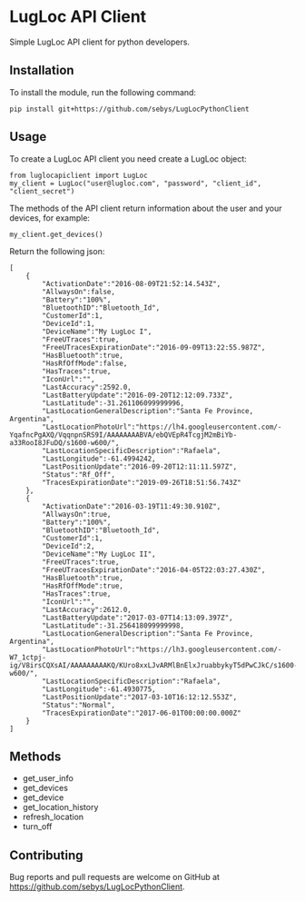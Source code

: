 # LugLoc API Client

Simple LugLoc API client for python developers.

## Installation

To install the module, run the following command:

    pip install git+https://github.com/sebys/LugLocPythonClient

## Usage

To create a LugLoc API client you need create a LugLoc object:

    from luglocapiclient import LugLoc
    my_client = LugLoc("user@lugloc.com", "password", "client_id", "client_secret")

The methods of the API client return information about the user and your devices, for example:

    my_client.get_devices()

Return the following json:

    [
        {
            "ActivationDate":"2016-08-09T21:52:14.543Z",
            "AllwaysOn":false,
            "Battery":"100%",
            "BluetoothID":"Bluetooth_Id",
            "CustomerId":1,
            "DeviceId":1,
            "DeviceName":"My LugLoc I",
            "FreeUTraces":true,
            "FreeUTracesExpirationDate":"2016-09-09T13:22:55.987Z",
            "HasBluetooth":true,
            "HasRfOffMode":false,
            "HasTraces":true,
            "IconUrl":"",
            "LastAccuracy":2592.0,
            "LastBatteryUpdate":"2016-09-20T12:12:09.733Z",
            "LastLatitude":-31.261106099999996,
            "LastLocationGeneralDescription":"Santa Fe Province, Argentina",
            "LastLocationPhotoUrl":"https://lh4.googleusercontent.com/-YqafncPgAXQ/VqqnpnSRS9I/AAAAAAAABVA/ebQVEpR4TcgjM2mBiYb-a33RooI8JFuDQ/s1600-w600/",
            "LastLocationSpecificDescription":"Rafaela",
            "LastLongitude":-61.4994242,
            "LastPositionUpdate":"2016-09-20T12:11:11.597Z",
            "Status":"Rf_Off",
            "TracesExpirationDate":"2019-09-26T18:51:56.743Z"
        },
        {
            "ActivationDate":"2016-03-19T11:49:30.910Z",
            "AllwaysOn":true,
            "Battery":"100%",
            "BluetoothID":"Bluetooth_Id",
            "CustomerId":1,
            "DeviceId":2,
            "DeviceName":"My LugLoc II",
            "FreeUTraces":true,
            "FreeUTracesExpirationDate":"2016-04-05T22:03:27.430Z",
            "HasBluetooth":true,
            "HasRfOffMode":true,
            "HasTraces":true,
            "IconUrl":"",
            "LastAccuracy":2612.0,
            "LastBatteryUpdate":"2017-03-07T14:13:09.397Z",
            "LastLatitude":-31.256418099999998,
            "LastLocationGeneralDescription":"Santa Fe Province, Argentina",
            "LastLocationPhotoUrl":"https://lh3.googleusercontent.com/-W7_1ctpj-ig/V8irsCQXsAI/AAAAAAAAAKQ/KUro8xxLJvARMlBnElxJruabbykyT5dPwCJkC/s1600-w600/",
            "LastLocationSpecificDescription":"Rafaela",
            "LastLongitude":-61.4930775,
            "LastPositionUpdate":"2017-03-10T16:12:12.553Z",
            "Status":"Normal",
            "TracesExpirationDate":"2017-06-01T00:00:00.000Z"
        }
    ]

## Methods

* get_user_info
* get_devices
* get_device
* get_location_history
* refresh_location
* turn_off

## Contributing

Bug reports and pull requests are welcome on GitHub at https://github.com/sebys/LugLocPythonClient.